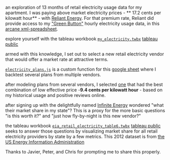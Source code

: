 an exploration of 13 months of retail electricity usage data for my apartment.  I was paying above market electricity prices - ** 17.2 cents per kilowatt hour** - with [Reliant Energy](https://www.reliant.com/en/residential/join-now/new.jsp).  For that premium rate, Reliant did provide access to my ["Green Button"](http://www.greenbuttondata.org/) hourly electricity usage data, in this [arcane xml-spreadsheet](https://github.com/micahstubbs/my-electricity/tree/master/ReliantGreenButtonData).

explore yourself with the tableau workbook [`my_electricity.twbx`](https://github.com/micahstubbs/my-electricity/blob/master/my_electricity.twbx) [tableau public](https://public.tableausoftware.com/profile/micah.stubbs#!/vizhome/my_electricity/Story)

armed with this knowledge, I set out to select a new retail electricity vendor that would offer a market rate at attractive terms.

[`electricity_plans.js`](https://raw.githubusercontent.com/micahstubbs/my-electricity/master/electricity_plans.js) is a custom function for this [google sheet](https://docs.google.com/spreadsheets/d/1e-231CUqrFUtJOeXamyEtrQ_sj0Q-NCW9nQitKVCLBw/edit?usp=sharing) where I backtest several plans from multiple vendors.  

after modeling plans from several vendors, I selected [one](https://www.infiniteenergy.com/api/efl/CenterPoint/The_All-Inclusive_6_mo) that had the best combination of low effective price -**9.4 cents per kilowatt hour** - based on my historical usage and positive reviews online.

after signing up with the delightfully named [Infinite Energy](http://www.infiniteenergy.com/) wondered "what their market share in my state"?  This is a proxy for the more basic questions "is this worth it?" and "just how fly-by-night is this new vendor?"  

the tableau workbook [`eia_retail_electricity_table6.twbx`](https://github.com/micahstubbs/my-electricity/blob/master/eia_retail_electricity_table6.twbx?raw=true) [tableau public](https://public.tableausoftware.com/profile/micah.stubbs#!/vizhome/eia_retail_electricity_table6/Dashboard) seeks to answer those questions by visualizing market share for all retail electricity providers by state by a few metrics.  This 2012 dataset is from [the US Energy Information Administration](http://www.eia.gov/electricity/data.cfm#sales)

Thanks to Javier, Peter, and Chris for prompting me to share this properly.







